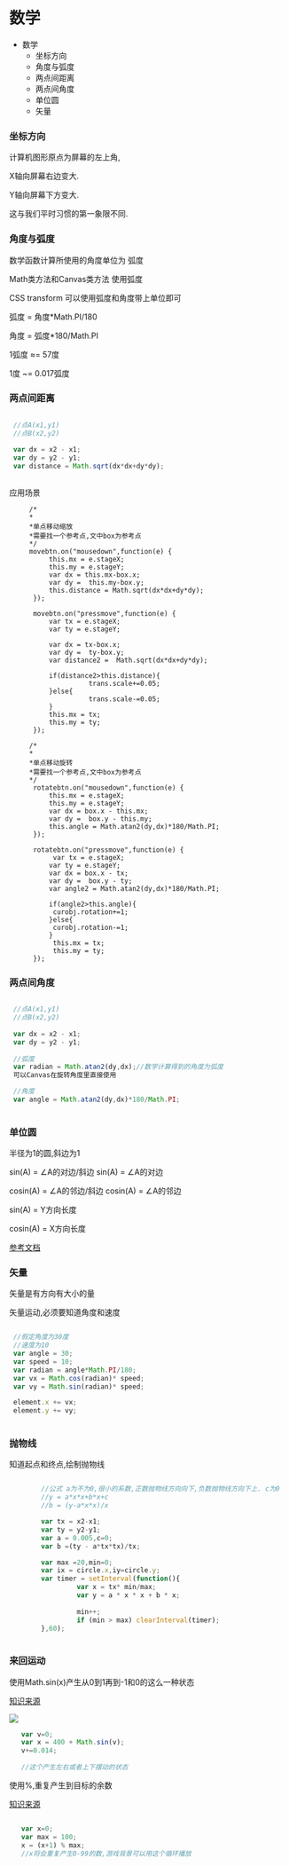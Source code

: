 # 数学

- 数学
  - 坐标方向
  - 角度与弧度
  - 两点间距离
  - 两点间角度
  - 单位圆
  - 矢量
  
  
### 坐标方向

  计算机图形原点为屏幕的左上角,
  
  X轴向屏幕右边变大.
  
  Y轴向屏幕下方变大.
  
  这与我们平时习惯的第一象限不同.
  
  
### 角度与弧度

数学函数计算所使用的角度单位为 弧度

Math类方法和Canvas类方法 使用弧度

CSS transform 可以使用弧度和角度带上单位即可

弧度 = 角度*Math.PI/180

角度 = 弧度*180/Math.PI

1弧度 ≈= 57度

1度   ~= 0.017弧度


### 两点间距离
```javascript

 //点A(x1,y1)
 //点B(x2,y2)
 
 var dx = x2 - x1;
 var dy = y2 - y1;
 var distance = Math.sqrt(dx*dx+dy*dy);
 
```
应用场景
```
     /*
     *
     *单点移动缩放
     *需要找一个参考点,文中box为参考点
     */
     movebtn.on("mousedown",function(e) {
	      this.mx = e.stageX;
		  this.my = e.stageY;
		  var dx = this.mx-box.x;
          var dy =  this.my-box.y;
          this.distance = Math.sqrt(dx*dx+dy*dy);
	  });
	  
	  movebtn.on("pressmove",function(e) {
	      var tx = e.stageX;
		  var ty = e.stageY;
		 
		  var dx = tx-box.x;
          var dy =  ty-box.y;
          var distance2 =  Math.sqrt(dx*dx+dy*dy);

		  if(distance2>this.distance){
					trans.scale+=0.05;
		  }else{
					trans.scale-=0.05;
		  }
		  this.mx = tx;
		  this.my = ty;
	  });
```

``` 
     /*
     *
     *单点移动旋转
     *需要找一个参考点,文中box为参考点
     */
      rotatebtn.on("mousedown",function(e) {
	      this.mx = e.stageX;
		  this.my = e.stageY;
          var dx = box.x - this.mx;
          var dy =  box.y - this.my;
          this.angle = Math.atan2(dy,dx)*180/Math.PI;
	  });
	  
	  rotatebtn.on("pressmove",function(e) {
		   var tx = e.stageX;
		  var ty = e.stageY;
		  var dx = box.x - tx;
          var dy =  box.y - ty;
          var angle2 = Math.atan2(dy,dx)*180/Math.PI;

		  if(angle2>this.angle){
		   curobj.rotation+=1;
		  }else{
		   curobj.rotation-=1;
		  }
		   this.mx = tx;
		   this.my = ty;
	  });

```
### 两点间角度
```javascript

 //点A(x1,y1)
 //点B(x2,y2)
 
 var dx = x2 - x1;
 var dy = y2 - y1;
 
 //弧度
 var radian = Math.atan2(dy,dx);//数学计算得到的角度为弧度
 可以Canvas在旋转角度里直接使用

 //角度
 var angle = Math.atan2(dy,dx)*180/Math.PI;
 
```

### 单位圆

半径为1的圆,斜边为1

sin(A) = ∠A的对边/斜边    sin(A) = ∠A的对边

cosin(A) = ∠A的邻边/斜边  cosin(A) = ∠A的邻边

sin(A) = Y方向长度

cosin(A) = X方向长度

[参考文档](http://www.cnblogs.com/xjpeng/p/3540260.html)

### 矢量

矢量是有方向有大小的量

矢量运动,必须要知道角度和速度
```javascript

 //假定角度为30度
 //速度为10
 var angle = 30;
 var speed = 10;
 var radian = angle*Math.PI/180;
 var vx = Math.cos(radian)* speed;
 var vy = Math.sin(radian)* speed;

 element.x += vx;
 element.y += vy;
  
```



### 抛物线

知道起点和终点,绘制抛物线

```javascript

        //公式 a为不为0,很小的系数,正数抛物线方向向下,负数抛物线方向下上. c为0
    	//y = a*x*x+b*x+c
        //b = (y-a*x*x)/x

		var tx = x2-x1;
		var ty = y2-y1;
		var a = 0.005,c=0;
		var b =(ty - a*tx*tx)/tx;

		var max =20,min=0;
		var ix = circle.x,iy=circle.y;
		var timer = setInterval(function(){
				 var x = tx* min/max;
				 var y = a * x * x + b * x;
                 
				 min++;
				 if (min > max) clearInterval(timer);
		},60);
  
```

### 来回运动

使用Math.sin(x)产生从0到1再到-1和0的这么一种状态

[知识来源](http://brm.io/matter-js/demo/#staticFriction)


![](https://gss2.bdstatic.com/-fo3dSag_xI4khGkpoWK1HF6hhy/baike/c0%3Dbaike80%2C5%2C5%2C80%2C26/sign=82aada9b17950a7b613846966bb809bc/e61190ef76c6a7ef00b9298bf7faaf51f2de6684.jpg)

```javascript
   var v=0;
   var x = 400 + Math.sin(v);
   v+=0.014;
  
   //这个产生左右或者上下摆动的状态
```

使用%,重复产生到目标的余数

[知识来源](https://createjs.com/demos/easeljs/spritesheet)

```javascript

   var x=0;
   var max = 100;
   x = (x+1) % max;
   //x将会重复产生0-99的数,游戏背景可以用这个循环播放
  
```